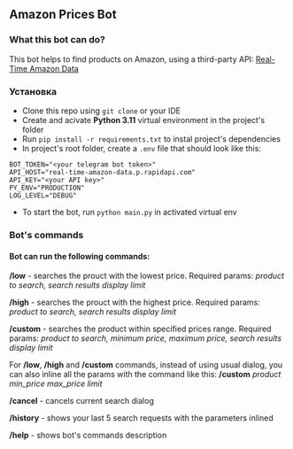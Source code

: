 ## Amazon Prices Bot
### What this bot can do?
This bot helps to find products on Amazon, using a third-party API: [Real-Time Amazon Data](https://rapidapi.com/letscrape-6bRBa3QguO5/api/real-time-amazon-data)

### Установка
- Clone this repo using `git clone` or your IDE
- Create and acivate __Python 3.11__ virtual environment in the project's folder
- Run `pip install -r requirements.txt` to instal project's dependencies
- In project's root folder, create a `.env` file  that should look like this:
```
BOT_TOKEN="<your telegram bot token>"
API_HOST="real-time-amazon-data.p.rapidapi.com"
API_KEY="<your API key>"
PY_ENV="PRODUCTION"
LOG_LEVEL="DEBUG"
```
- To start the bot, run `python main.py` in activated virtual env

### Bot's commands
#### Bot can run the following commands:

__/low__ - searches the prouct with the lowest price. Required params: *product to search, search results display limit*

__/high__ - searches the prouct with the highest price. Required params: *product to search, search results display limit*

__/custom__ - searches the product within specified prices range. Required params: *product to search, minimum price, maximum price, search results display limit*

For __/low__, __/high__ and __/custom__ commands, instead of using usual dialog, you can also inline all the params with the command like this:
__/custom__ *product min_price max_price limit*

__/cancel__ - cancels current search dialog

__/history__ - shows your last 5 search requests with the parameters inlined

__/help__ - shows bot's commands description

